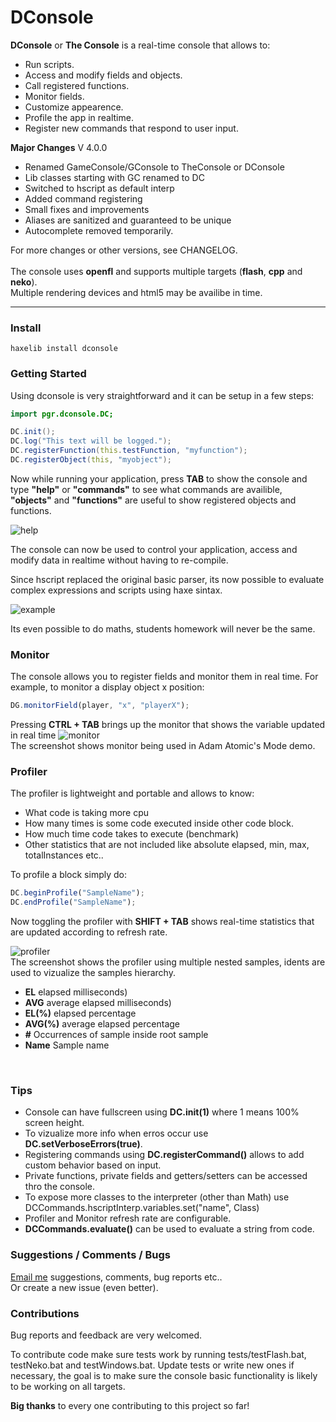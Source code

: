# DConsole

**DConsole** or **The Console** is a real-time console that allows to:
 
* Run scripts.
* Access and modify fields and objects.
* Call registered functions.
* Monitor fields.
* Customize appearence.
* Profile the app in realtime.
* Register new commands that respond to user input.



**Major Changes**
V 4.0.0
* Renamed GameConsole/GConsole to TheConsole or DConsole
* Lib classes starting with GC renamed to DC
* Switched to hscript as default interp
* Added command registering
* Small fixes and improvements
* Aliases are sanitized and guaranteed to be unique
* Autocomplete removed temporarily.

For more changes or other versions, see CHANGELOG. <br/><br/>
The console uses **openfl** and supports multiple targets (**flash**, **cpp** and **neko**).<br/>
Multiple rendering devices and html5 may be availibe in time.

____________

### Install

```
haxelib install dconsole
```

### Getting Started

Using dconsole is very straightforward and it can be setup in a few steps:

```actionscript
import pgr.dconsole.DC;

DC.init();
DC.log("This text will be logged.");
DC.registerFunction(this.testFunction, "myfunction");
DC.registerObject(this, "myobject");
```

Now while running your application, press **TAB** to show the console and type **"help"** or **"commands"**
to see what commands are availible, **"objects"** and **"functions"** are useful to show registered objects and functions.

![help](http://i1148.photobucket.com/albums/o562/ProG4mr/dconsole1_zps2287758b.png "help")

The console can now be used to control your application, access and modify data in realtime
without having to re-compile.

Since hscript replaced the original basic parser, its now possible to evaluate complex expressions and scripts using haxe sintax.

![example](http://i1148.photobucket.com/albums/o562/ProG4mr/dconsole2_zpsa362d475.png "example")

Its even possible to do maths, students homework will never be the same.

### Monitor<br />

The console allows you to register fields and monitor them in real time.
For example, to monitor a display object x position:
```js
DG.monitorField(player, "x", "playerX");  
```

Pressing **CTRL + TAB** brings up the monitor that shows the variable updated in real time
![monitor](http://i1148.photobucket.com/albums/o562/ProG4mr/monitor_zps1cba1388.jpg "monitor")
<br />The screenshot shows monitor being used in Adam Atomic's Mode demo.

### Profiler<br />

The profiler is lightweight and portable and allows to know: 

* What code is taking more cpu
* How many times is some code executed inside other code block.
* How much time code takes to execute (benchmark)
* Other statistics that are not included like absolute elapsed, min, max, totalInstances etc..

To profile a block simply do:
```js
DC.beginProfile("SampleName");
DC.endProfile("SampleName");
```
Now toggling the profiler with **SHIFT + TAB** shows real-time statistics that are updated according to refresh rate. <br />

![profiler](http://i1148.photobucket.com/albums/o562/ProG4mr/profiler_zps30be5bb6.jpg "profiler")
<br />The screenshot shows the profiler using multiple nested samples, idents are used to vizualize the samples hierarchy.<br />

* **EL** elapsed milliseconds)
* **AVG** average elapsed milliseconds)
* **EL(%)** elapsed percentage
* **AVG(%)** average elapsed percentage
* **#** Occurrences of sample inside root sample
* **Name** Sample name
<br />

### Tips<br />

* Console can have fullscreen using **DC.init(1)** where 1 means 100% screen height.
* To vizualize more info when erros occur use **DC.setVerboseErrors(true)**.
* Registering commands using **DC.registerCommand()** allows to add custom behavior based on input.
* Private functions, private fields and getters/setters can be accessed thro the console.
* To expose more classes to the interpreter (other than Math) use DCCommands.hscriptInterp.variables.set("name", Class)
* Profiler and Monitor refresh rate are configurable.
* **DCCommands.evaluate()** can be used to evaluate a string from code.

### Suggestions / Comments / Bugs 

[Email me](mailto:prog4mr@gmail.com) suggestions, comments, bug reports etc..<br />
Or create a new issue (even better). 

### Contributions

Bug reports and feedback are very welcomed.

To contribute code make sure tests work by running tests/testFlash.bat, testNeko.bat and testWindows.bat. Update tests or write new ones if necessary, the goal is to make sure the console basic functionality 
is likely to be working on all targets.

**Big thanks** to every one contributing to this project so far!

